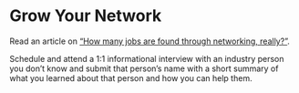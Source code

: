 # Grow Your Network

Read an article on [“How many jobs are found through networking, really?”][1].

Schedule and attend a 1:1 informational interview with an industry person you don’t know and submit that person’s name with a short summary of what you learned about that person and how you can help them.

[1]: https://www.payscale.com/career-news/2017/04/many-jobs-found-networking
